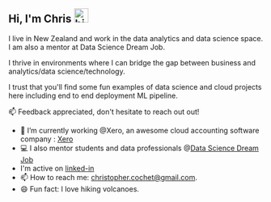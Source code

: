 ## Hi, I'm Chris <img src="https://user-images.githubusercontent.com/1303154/88677602-1635ba80-d120-11ea-84d8-d263ba5fc3c0.gif" width="28px" alt="hi">

I live in New Zealand and work in the data analytics and data science space. I am also a mentor at Data Science Dream Job.

I thrive in environments where I can bridge the gap between business and analytics/data science/technology.

I trust that you'll find some fun examples of data science and cloud projects here including end to end deployment ML pipeline.

:mailbox: Feedback appreciated, don't hesitate to reach out out!


- 🔭 I’m currently working @Xero, an awesome cloud accounting software company : [Xero](https://www.xero.com)
- :computer: I also mentor students and data professionals @[Data Science Dream Job](https://www.datasciencedreamjob.com)
- I'm active on [linked-in](https://www.linkedin.com/in/christophercochet)
- 📫 How to reach me: christopher.cochet@gmail.com.
- 😄 Fun fact: I love hiking volcanoes.
